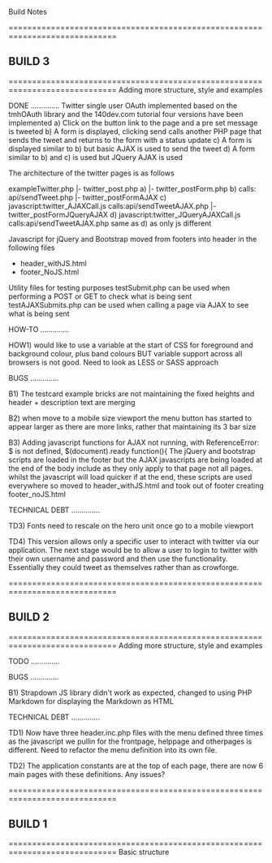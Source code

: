 Build Notes

=============================================================================
## BUILD 3 ##
=============================================================================
Adding more structure, style and examples

DONE
..............
Twitter single user OAuth implemented based on the tmhOAuth library and the 140dev.com
tutorial four versions have been implemented
a) Click on the button link to the page and a pre set message is tweeted
b) A form is displayed, clicking send calls another PHP page that sends
   the tweet and returns to the form with a status update 
c) A form is displayed similar to b) but basic AJAX is used to send the tweet
d) A form similar to b) and c) is used but JQuery AJAX is used

The architecture of the twitter pages is as follows

exampleTwitter.php
|- twitter_post.php  						a)
|- twitter_postForm.php 					b)
	calls: api/sendTweet.php
|- twitter_postFormAJAX						c)
	javascript:twitter_AJAXCall.js
	calls:api/sendTweetAJAX.php
|- twitter_postFormJQueryAJAX				d)
	javascript:twitter_JQueryAJAXCall.js
	calls:api/sendTweetAJAX.php 				same as d) as only js different

Javascript for jQuery and Bootstrap moved from footers into header in the 
following files
- header_withJS.html
- footer_NoJS.html

Utility files for testing purposes
testSubmit.php can be used when performing a POST or GET to check what is being sent
testAJAXSubmits.php can be used when calling a page via AJAX to see what is being sent

HOW-TO
..............

HOW1) would like to use a variable at the start of CSS for foreground
and background colour, plus band colours BUT variable support across
all browsers is not good. Need to look as LESS or SASS approach


BUGS
..............

B1) The testcard example bricks are not maintaining the fixed heights
and header + description text are merging

B2) when move to a mobile size viewport the menu button has started to
appear larger as there are more links, rather that maintaining its 3 bar size

B3) Adding javascript functions for AJAX not running, 
with ReferenceError: $ is not defined, $(document).ready function(){
<resolved> The jQuery and bootstrap scripts are loaded in the footer
but the AJAX javascripts are being loaded at the end of the body include
as they only apply to that page not all pages. whilst the javascript will
load quicker if at the end, these scripts are used everywhere so moved to
header_withJS.html and took out of footer creating footer_noJS.html

TECHNICAL DEBT
..............

TD3) Fonts need to rescale on the hero unit once go to a mobile viewport

TD4) This version allows only a specific user to interact with twitter via
our application. The next stage would be to allow a user to login to twitter
with their own username and password and then use the functionality. 
Essentially they could tweet as themselves rather than as crowforge.


=============================================================================
## BUILD 2 ##
=============================================================================
Adding more structure, style and examples

TODO
..............



BUGS
..............

B1) Strapdown JS library didn't work as expected, changed to using PHP Markdown
for displaying the Markdown as HTML <resolved>


TECHNICAL DEBT
..............

TD1) Now have three header.inc.php files with the menu defined three times as
the javascript we pullin for the frontpage, helppage and otherpages is different.
Need to refactor the menu definition into its own file.

TD2) The application constants are at the top of each page, there are now 6 main 
pages with these definitions. Any issues?


=============================================================================
## BUILD 1 ##
=============================================================================
Basic structure